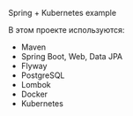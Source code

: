 Spring + Kubernetes example

В этом проекте используются:
  - Maven
  - Spring Boot, Web, Data JPA
  - Flyway
  - PostgreSQL
  - Lombok
  - Docker
  - Kubernetes
